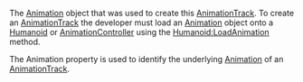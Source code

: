 The [Animation](https://developer.roblox.com/en-us/api-reference/class/Animation) object that was used to create this [AnimationTrack](https://developer.roblox.com/en-us/api-reference/class/AnimationTrack). To create an [AnimationTrack](https://developer.roblox.com/en-us/api-reference/class/AnimationTrack) the developer must load an [Animation](https://developer.roblox.com/en-us/api-reference/class/Animation) object onto a [Humanoid](https://developer.roblox.com/en-us/api-reference/class/Humanoid) or [AnimationController](https://developer.roblox.com/en-us/api-reference/class/AnimationController) using the [Humanoid:LoadAnimation](https://developer.roblox.com/en-us/api-reference/function/Humanoid/LoadAnimation) method.

The Animation property is used to identify the underlying [Animation](https://developer.roblox.com/en-us/api-reference/class/Animation) of an [AnimationTrack](https://developer.roblox.com/en-us/api-reference/class/AnimationTrack).